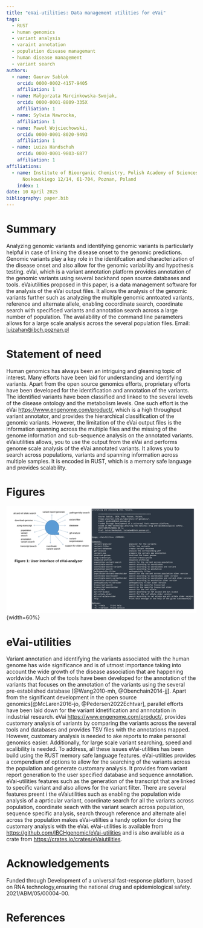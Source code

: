 ```yaml
---
title: "eVai-utilities: Data management utilities for eVai"
tags:
  - RUST
  - human genomics
  - variant analysis
  - varaint annotation
  - population disease managemant
  - human disease management
  - variant search
authors:
  - name: Gaurav Sablok
    orcid: 0000-0002-4157-9405
    affiliation: 1
  - name: Małgorzata Marcinkowska-Swojak,
    orcid: 0000-0001-8809-335X
    affiliation: 1
  - name: Sylwia Nawrocka,
    affiliation: 1
  - name: Paweł Wojciechowski,
    orcid: 0000-0001-8020-9493
    affiliation: 1
  - name: Luiza Handschuh
    orcid: 0000-0001-9803-6877
    affiliation: 1
affiliations:
  - name: Institute of Bioorganic Chemistry, Polish Academy of Sciences,
      Noskowskiego 12/14, 61-704, Poznan, Poland
    index: 1
date: 10 April 2025
bibliography: paper.bib
---
```


# Summary
Analyzing genomic variants and identifying genomic variants is particularly helpful in case of linking the disease onset to the genomic predictions. Genomic variants play a key role in the identifcation and characterization of the disease onset and also allow for the genomic variability and hypothesis testing. eVai, which is a variant annotation platform provides annotation of the genomic variants using several backhand open source databases and tools. eVaiutilities proposed in this paper, is a data management software for the analysis of the eVai output files. It allows the analysis of the genomic variants further such as analyzing the multiple genomic anntoated variants, reference and alternate allele, enabling cocordinate search, coordinate search with specificed variants and annotation search across a large number of population. The availability of the command line parameters allows for a large scale analysis across the several population files. Email: luizahan@ibch.poznan.pl

# Statement of need

Human genomics has always been an intriguing and gleaming topic of interest. Many efforts have been laid for understanding and identifying variants. Apart from the open source genomics efforts, proprietary efforts have been developed for the identification and annotation of the variants. The identified variants have been classified and linked to the several levels of the disease ontology and the metabolism levels. One such effort is the eVai https://www.engenome.com/product/, which is a high throughput variant annotator, and provides the hierarchical classification of the genomic variants. However, the limitation of the eVai output files is the information spanning across the multiple files and the missing of the genome information and sub-sequence analysis on the annotated variants. eVaiutilities allows, you to use the output from the eVai and performs genome scale analysis of the eVai annotated variants. It allows you to search across populations, variants and spanning information across multiple samples. It is encoded in RUST, which is a memory safe language and provides scalability. 

# Figures
![Interface of evaiUtilities.{fig: eVaiutilities}](eVaiutilities.png){width=60%}

# eVai-utilities

 Variant annotation and identifying the variants associated with the human genome has wide significance and is of utmost importance taking into account the wide growth of the disease association that are happening worldwide.  Much of the tools have been developed for the annotation of the variants that focuses on the annotation of the variants using the several pre-established database [@Wang2010-mh, @Obenchain2014-jj]. Apart from the significant development in the open source genomics[@McLaren2016-jo, @Pedersen2022Echtvar], parallel efforts have been laid down for the variant idnetification and annnotation in industrial research. eVai https://www.engenome.com/product/, provides customary analysis of variants by comparing the variants across the several tools and databases and provides TSV files with the annotations mapped. However, customary analysis is needed to ake reports to make personal genomics easier. Additionally, for large scale variant searching, speed and scalibility is needed. To address, all these issues eVai-utilities has been build using the RUST memory safe language features. eVai-utilities provides a compendium of options to allow for the searching of the variants across the population and generate customary analysis. It provides from variant report generation to the user specified database and sequence annotation. eVai-utilities features such as the generation of the transcript that are linked to specific variant and also allows for the variant filter. There are several features preent i the eVaiutilities such as enabling the population wide analysis of a aprticular variant, coordinate search for all the variants across population, coordinate seach with the variant search across population, sequence specific analysis, search through reference and alternate allel across the population makes eVai-utilties a handy option for doing the customary analysis with the eVai. eVai-utilities is available from https://github.com/IBCHgenomic/eVai-utilities and is also available as a crate from https://crates.io/crates/eVaiutilities. 
 
# Acknowledgements
Funded through Development of a universal fast-response platform, based on RNA technology,ensuring the national drug and epidemiological safety. 2021/ABM/05/00004-00. 

# References
